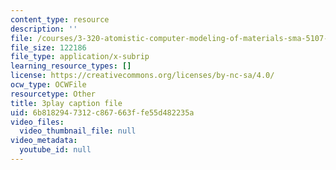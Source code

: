 ```yaml
---
content_type: resource
description: ''
file: /courses/3-320-atomistic-computer-modeling-of-materials-sma-5107-spring-2005/6b8182947312c867663ffe55d482235a_CTZDDFaE5A.srt
file_size: 122186
file_type: application/x-subrip
learning_resource_types: []
license: https://creativecommons.org/licenses/by-nc-sa/4.0/
ocw_type: OCWFile
resourcetype: Other
title: 3play caption file
uid: 6b818294-7312-c867-663f-fe55d482235a
video_files:
  video_thumbnail_file: null
video_metadata:
  youtube_id: null
---
```

